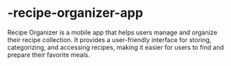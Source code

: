 # -recipe-organizer-app
 Recipe Organizer is a mobile app that helps users manage and organize their recipe collection. It provides a user-friendly interface for storing, categorizing, and accessing recipes, making it easier for users to find and prepare their favorite meals.
